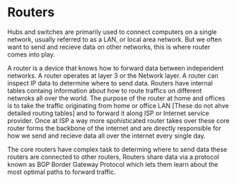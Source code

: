 # Routers 

Hubs and switches are primarily used to connect computers on a single network, usually referred to as a LAN, or local area network. 
But we often want to send and recieve data on other networks, this is where router comes into play. 

A router is a device that knows how to forward data between independent networks. 
A router operates at layer 3 or the Network layer. A router can inspect IP data to determine where to send data. 
Routers have internal tables containg information about how to route traffics on different netwroks all over the world. The purpose of the router at home and offices is to take the traffic originating from home or office LAN [These do not ahve detailed routing tables] and to forward it along ISP or Internet service provider. Once at ISP a way more spohisticated router takes over these core router forms the backbone of the internet and are directly responsible for how we send and recieve data all over the internet every single day. 

The core routers have complex task to determing where to send data these routers are connected to other routers, Routers share data via a protocol known as BGP Border Gateway Protocol which lets them learn about the most optimal paths to forward traffic.